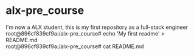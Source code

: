 # alx-pre_course
I'm now a ALX student, this is my first repository as a full-stack engineer
root@896cf839cf9a:/alx-pre_course# echo 'My first readme' > README.md                                                                 
root@896cf839cf9a:/alx-pre_course# cat README.md                                                                                      
